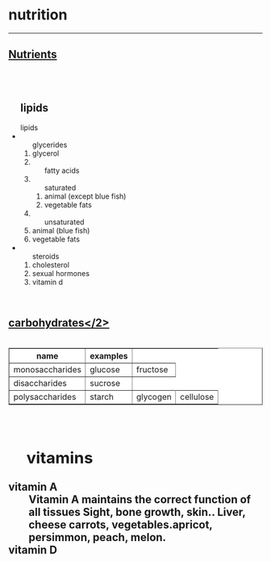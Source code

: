 # nutrition
<!DOCTYPE html>

<html lang="es-ES">

<head>

<meta charset="utf-8">



</head>

<!--<b>...</b> Negrita

<i>...</i> Cursiva

<u>...</u> Subrayado-->

<body>

<hr size="5px" color="black"/>

<u><h2>Nutrients</h2></u><br><br>

<ul><h2>lipids</h2></ul>
<ul>lipids

<li><ol>glycerides</li>
<li>glycerol</li>
<li><ol>fatty acids</li></ol>
<li><ol>saturated</li>
<li>animal (except blue fish)</li>
<li>vegetable fats</li></ol>
<li><ol>unsaturated</li></ol>
<li>animal (blue fish)</li>
<li>vegetable fats</li></ol>
<li><ol>steroids</li>
<li>cholesterol</li>

<li>sexual hormones</li>

<li>vitamin d</li>

</ol>
</ol>
</ul>
<br>



<u><h2>carbohydrates</2></u>

<table>
<table border="1" bgcolor="white">
  <tr>

<th>name</th>

<th>examples</th>

</tr>

<tr>

<td>monosaccharides</td>

<td>glucose</td>

<td>fructose</td>

</tr>

<tr>

<td>disaccharides</td>

<td>sucrose</td>


</tr>

<tr>

<td>polysaccharides</td>

<td>starch</td>

<td>glycogen</td>

<td>cellulose</td>


</tr>

</table>
<br>

<ul><h2>vitamins</h2></ul>
<dl>
<dt>vitamin A</dt>
<dd>Vitamin A maintains the correct
function of all tissues
Sight, bone growth, skin..
Liver, cheese carrots,
vegetables.apricot, persimmon,
peach, melon.</dd>

<dt>vitamin D</dt>
</dl>

</body>

</html>

